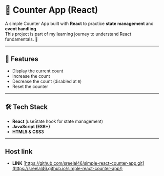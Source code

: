 # 🧮 Counter App (React)

A simple Counter App built with **React** to practice **state management** and **event handling**.  
This project is part of my learning journey to understand React fundamentals. 🚀

---

## 📌 Features

- Display the current count
- Increase the count
- Decrease the count (disabled at `0`)
- Reset the counter

---

## 🛠️ Tech Stack

- **React** (useState hook for state management)
- **JavaScript (ES6+)**
- **HTML5 & CSS3**
---
  ## Host link
- **LINK** [https://github.com/sreelal46/simple-react-counter-app.git](https://sreelal46.github.io/simple-react-counter-app/)
